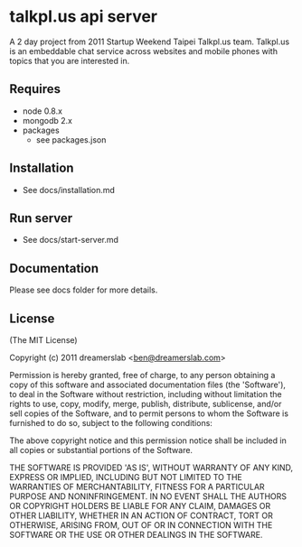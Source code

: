 # talkpl.us api server

A 2 day project from 2011 Startup Weekend Taipei Talkpl.us team. Talkpl.us is an embeddable chat service across websites and mobile phones with topics that you are interested in.



## Requires

  - node 0.8.x
  - mongodb 2.x
  - packages
     - see packages.json



## Installation

  - See docs/installation.md



## Run server

  - See docs/start-server.md



## Documentation

Please see docs folder for more details.



## License

(The MIT License)

Copyright (c) 2011 dreamerslab &lt;ben@dreamerslab.com&gt;

Permission is hereby granted, free of charge, to any person obtaining
a copy of this software and associated documentation files (the
'Software'), to deal in the Software without restriction, including
without limitation the rights to use, copy, modify, merge, publish,
distribute, sublicense, and/or sell copies of the Software, and to
permit persons to whom the Software is furnished to do so, subject to
the following conditions:

The above copyright notice and this permission notice shall be
included in all copies or substantial portions of the Software.

THE SOFTWARE IS PROVIDED 'AS IS', WITHOUT WARRANTY OF ANY KIND,
EXPRESS OR IMPLIED, INCLUDING BUT NOT LIMITED TO THE WARRANTIES OF
MERCHANTABILITY, FITNESS FOR A PARTICULAR PURPOSE AND NONINFRINGEMENT.
IN NO EVENT SHALL THE AUTHORS OR COPYRIGHT HOLDERS BE LIABLE FOR ANY
CLAIM, DAMAGES OR OTHER LIABILITY, WHETHER IN AN ACTION OF CONTRACT,
TORT OR OTHERWISE, ARISING FROM, OUT OF OR IN CONNECTION WITH THE
SOFTWARE OR THE USE OR OTHER DEALINGS IN THE SOFTWARE.
